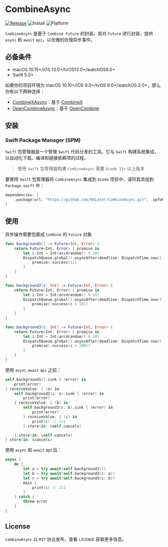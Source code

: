 # CombineAsync
[![Release](https://img.shields.io/badge/Release-v0.0.1-green)]()
![Install](https://img.shields.io/badge/Install-SPM-orange)
![Platform](https://img.shields.io/badge/Platform-macOS%20%7C%20iOS%20%7C%20tvOS%20%7C%20watchOS-lightgrey)

`CombineAsync` 是基于 `Combine Future` 的封装。其对 `Future`  进行封装，提供 `async` 和 `await` `api`，以优雅的处理异步事件。

## 必备条件

* macOS 10.15+/iOS 13.0+/tvOS13.0+/watchOS6.0+
* Swift 5.0+

如果你的项目环境为 macOS 10.10+/iOS 9.0+/tvOS 9.0+/watchOS 2.0+，那么你有以下两种选择：
* [CombineXAsync](https://github.com/KKLater/CombineXAsync)：基于 [CombineX](https://github.com/cx-org/CombineX) 
* [OpenCombineAsync](https://github.com/KKLater/OpenCombineAsync)：基于 [OpenCombine](https://github.com/broadwaylamb/OpenCombine) 


## 安装

### Swift Package Manager (SPM)

`Swift` 包管理器是一个管理 `Swift` 代码分发的工具。它与 `Swift` 构建系统集成，以自动化下载、编译和链接依赖项的过程。

> 使用 `Swift` 包管理器构建 `CombineAsync` 需要 `Xcode 11+` 以上版本

要使用 `Swift` 包管理器将 `CombineAsync` 集成到 `Xcode` 项目中，请将其添加到 `Package.swift` 中：
```swift
dependencies: [
    .package(url: "https://github.com/KKLater/CombineAsync.git", .upToNextMajor(from: "0.0.1"))
]
```

## 使用

异步操作需要包裹成 `Combine` 的 `Future` 对象

```swift
func background1() -> Future<Int, Error> {
    return Future<Int, Error> { promise in
        let i:Int = Int(arc4random() % 10)
        DispatchQueue.global().asyncAfter(deadline: DispatchTime.now() + DispatchTimeInterval.microseconds(i)) {
            promise(.success(1))
        }
    }
}

func background2(c: Int) -> Future<Int, Error> {
    return Future<Int, Error> { promise in
        let i:Int = Int(arc4random() % 10)
        DispatchQueue.global().asyncAfter(deadline: DispatchTime.now() + DispatchTimeInterval.microseconds(i)) {
            promise(.success(c + 10))
        }
    }
}

func background3(c: Int) -> Future<Int, Error> {
    return Future<Int, Error> { promise in
        let i:Int = Int(arc4random() % 10)
        DispatchQueue.global().asyncAfter(deadline: DispatchTime.now() + DispatchTimeInterval.microseconds(i)) {
            promise(.success(c + 100))
        }
    }
}
```

使用 `async` `await` `api` 之前：
```swift
self.background1().sink { (error) in
    print(error)
} receiveValue: { (a) in
    self.background2(c: a).sink { (error) in
        print(error)
    } receiveValue: { (b) in
        self.background3(c: b).sink { (error) in
            print(error)
        } receiveValue: { (c) in
            print(c) // 111
        }.store(in: &self.cancels)

    }.store(in: &self.cancels)
}.store(in: &cancels)
```

使用 `async` 和 `await` api 后：

```swift
async {
    do {
        let a = try await(self.background1())
        let b = try await(self.background2(c: a))
        let c = try await(self.background3(c: b))
        main {
            print(c) // 111
        }
    } catch {
        throw error
    }
}
```

## License

`CombineAsync` 以 `MIT` 协议发布，查看 `LICENSE` 获取更多信息。

